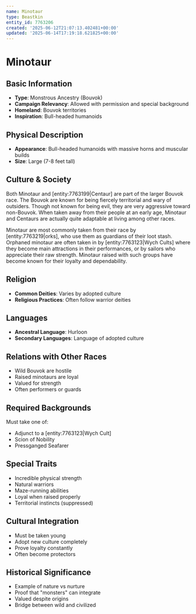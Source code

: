 ```yaml
---
name: Minotaur
type: Beastkin
entity_id: 7763206
created: '2025-06-12T21:07:13.402481+00:00'
updated: '2025-06-14T17:19:18.621825+00:00'
---
```


# Minotaur

## Basic Information
- **Type**: Monstrous Ancestry (Bouvok)
- **Campaign Relevancy**: Allowed with permission and special background
- **Homeland**: Bouvok territories
- **Inspiration**: Bull-headed humanoids

## Physical Description
- **Appearance**: Bull-headed humanoids with massive horns and muscular builds
- **Size**: Large (7-8 feet tall)

## Culture & Society
Both Minotaur and [entity:7763199|Centaur] are part of the larger Bouvok race. The Bouvok are known for being fiercely territorial and wary of outsiders. Though not known for being evil, they are very aggressive toward non-Bouvok. When taken away from their people at an early age, Minotaur and Centaurs are actually quite adaptable at living among other races.

Minotaur are most commonly taken from their race by [entity:7763219|orks], who use them as guardians of their loot stash. Orphaned minotaur are often taken in by [entity:7763123|Wych Cults] where they become main attractions in their performances, or by sailors who appreciate their raw strength. Minotaur raised with such groups have become known for their loyalty and dependability.

## Religion
- **Common Deities**: Varies by adopted culture
- **Religious Practices**: Often follow warrior deities

## Languages
- **Ancestral Language**: Hurloon
- **Secondary Languages**: Language of adopted culture

## Relations with Other Races
- Wild Bouvok are hostile
- Raised minotaurs are loyal
- Valued for strength
- Often performers or guards

## Required Backgrounds
Must take one of:
- Adjunct to a [entity:7763123|Wych Cult]
- Scion of Nobility  
- Pressganged Seafarer

## Special Traits
- Incredible physical strength
- Natural warriors
- Maze-running abilities
- Loyal when raised properly
- Territorial instincts (suppressed)

## Cultural Integration
- Must be taken young
- Adopt new culture completely
- Prove loyalty constantly
- Often become protectors

## Historical Significance
- Example of nature vs nurture
- Proof that "monsters" can integrate
- Valued despite origins
- Bridge between wild and civilized